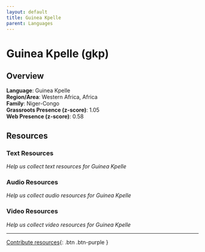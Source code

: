 ```yaml
---
layout: default
title: Guinea Kpelle
parent: Languages
---
```


# Guinea Kpelle (gkp)

## Overview

**Language**: Guinea Kpelle  
**Region/Area**: Western Africa, Africa  
**Family**: Niger-Congo  
**Grassroots Presence (z-score)**: 1.05  
**Web Presence (z-score)**: 0.58  

## Resources

### Text Resources
*Help us collect text resources for Guinea Kpelle*

### Audio Resources
*Help us collect audio resources for Guinea Kpelle*

### Video Resources
*Help us collect video resources for Guinea Kpelle*

---

[Contribute resources](https://forms.office.com/e/1SfLJx3u1r){: .btn .btn-purple }
